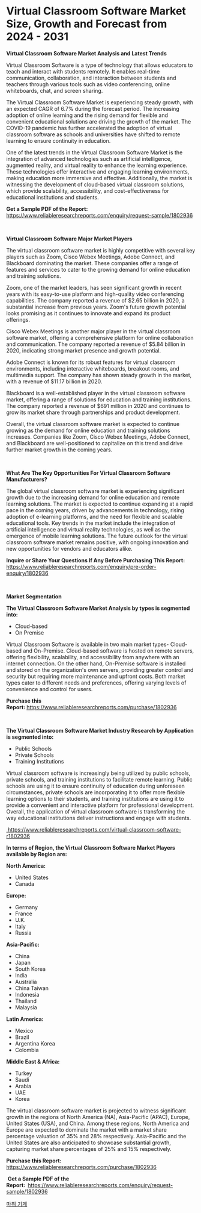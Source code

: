 <p><h1>Virtual Classroom Software Market Size, Growth and Forecast from 2024 - 2031</h1></p><p><strong>Virtual Classroom Software Market Analysis and Latest Trends</strong></p>
<p><p>Virtual Classroom Software is a type of technology that allows educators to teach and interact with students remotely. It enables real-time communication, collaboration, and interaction between students and teachers through various tools such as video conferencing, online whiteboards, chat, and screen sharing.</p><p>The Virtual Classroom Software Market is experiencing steady growth, with an expected CAGR of 6.7% during the forecast period. The increasing adoption of online learning and the rising demand for flexible and convenient educational solutions are driving the growth of the market. The COVID-19 pandemic has further accelerated the adoption of virtual classroom software as schools and universities have shifted to remote learning to ensure continuity in education.</p><p>One of the latest trends in the Virtual Classroom Software Market is the integration of advanced technologies such as artificial intelligence, augmented reality, and virtual reality to enhance the learning experience. These technologies offer interactive and engaging learning environments, making education more immersive and effective. Additionally, the market is witnessing the development of cloud-based virtual classroom solutions, which provide scalability, accessibility, and cost-effectiveness for educational institutions and students.</p></p>
<p><strong>Get a Sample PDF of the Report:&nbsp;</strong> <a href="https://www.reliableresearchreports.com/enquiry/request-sample/1802936">https://www.reliableresearchreports.com/enquiry/request-sample/1802936</a></p>
<p>&nbsp;</p>
<p><strong>Virtual Classroom Software Major Market Players</strong></p>
<p><p>The virtual classroom software market is highly competitive with several key players such as Zoom, Cisco Webex Meetings, Adobe Connect, and Blackboard dominating the market. These companies offer a range of features and services to cater to the growing demand for online education and training solutions.</p><p>Zoom, one of the market leaders, has seen significant growth in recent years with its easy-to-use platform and high-quality video conferencing capabilities. The company reported a revenue of $2.65 billion in 2020, a substantial increase from previous years. Zoom's future growth potential looks promising as it continues to innovate and expand its product offerings.</p><p>Cisco Webex Meetings is another major player in the virtual classroom software market, offering a comprehensive platform for online collaboration and communication. The company reported a revenue of $5.84 billion in 2020, indicating strong market presence and growth potential.</p><p>Adobe Connect is known for its robust features for virtual classroom environments, including interactive whiteboards, breakout rooms, and multimedia support. The company has shown steady growth in the market, with a revenue of $11.17 billion in 2020.</p><p>Blackboard is a well-established player in the virtual classroom software market, offering a range of solutions for education and training institutions. The company reported a revenue of $691 million in 2020 and continues to grow its market share through partnerships and product development.</p><p>Overall, the virtual classroom software market is expected to continue growing as the demand for online education and training solutions increases. Companies like Zoom, Cisco Webex Meetings, Adobe Connect, and Blackboard are well-positioned to capitalize on this trend and drive further market growth in the coming years.</p></p>
<p>&nbsp;</p>
<p><strong>What Are The Key Opportunities For Virtual Classroom Software Manufacturers?</strong></p>
<p><p>The global virtual classroom software market is experiencing significant growth due to the increasing demand for online education and remote learning solutions. The market is expected to continue expanding at a rapid pace in the coming years, driven by advancements in technology, rising adoption of e-learning platforms, and the need for flexible and scalable educational tools. Key trends in the market include the integration of artificial intelligence and virtual reality technologies, as well as the emergence of mobile learning solutions. The future outlook for the virtual classroom software market remains positive, with ongoing innovation and new opportunities for vendors and educators alike.</p></p>
<p><strong>Inquire or Share Your Questions If Any Before Purchasing This Report:</strong> <a href="https://www.reliableresearchreports.com/enquiry/pre-order-enquiry/1802936">https://www.reliableresearchreports.com/enquiry/pre-order-enquiry/1802936</a></p>
<p>&nbsp;</p>
<p><strong>Market Segmentation</strong></p>
<p><strong>The Virtual Classroom Software Market Analysis by types is segmented into:</strong></p>
<p><ul><li>Cloud-based</li><li>On Premise</li></ul></p>
<p><p>Virtual Classroom Software is available in two main market types- Cloud-based and On-Premise. Cloud-based software is hosted on remote servers, offering flexibility, scalability, and accessibility from anywhere with an internet connection. On the other hand, On-Premise software is installed and stored on the organization's own servers, providing greater control and security but requiring more maintenance and upfront costs. Both market types cater to different needs and preferences, offering varying levels of convenience and control for users.</p></p>
<p><strong>Purchase this Report:&nbsp;</strong><a href="https://www.reliableresearchreports.com/purchase/1802936">https://www.reliableresearchreports.com/purchase/1802936</a></p>
<p>&nbsp;</p>
<p><strong>The Virtual Classroom Software Market Industry Research by Application is segmented into:</strong></p>
<p><ul><li>Public Schools</li><li>Private Schools</li><li>Training Institutions</li></ul></p>
<p><p>Virtual classroom software is increasingly being utilized by public schools, private schools, and training institutions to facilitate remote learning. Public schools are using it to ensure continuity of education during unforeseen circumstances, private schools are incorporating it to offer more flexible learning options to their students, and training institutions are using it to provide a convenient and interactive platform for professional development. Overall, the application of virtual classroom software is transforming the way educational institutions deliver instructions and engage with students.</p></p>
<p><a href="https://www.reliableresearchreports.com/virtual-classroom-software-r1802936">&nbsp;https://www.reliableresearchreports.com/virtual-classroom-software-r1802936</a></p>
<p><strong>In terms of Region, the Virtual Classroom Software Market Players available by Region are:</strong></p>
<p>
    <p> <strong> North America: </strong>
        <ul>
            <li>United States</li>
            <li>Canada</li>
        </ul>
        </p> 
    <p> <strong> Europe: </strong>
        <ul>
            <li>Germany</li>
            <li>France</li>
            <li>U.K.</li>
            <li>Italy</li>
            <li>Russia</li>
        </ul>
        </p> 
    <p> <strong> Asia-Pacific: </strong>
        <ul>
            <li>China</li>
            <li>Japan</li>
            <li>South Korea</li>
            <li>India</li>
            <li>Australia</li>
            <li>China Taiwan</li>
            <li>Indonesia</li>
            <li>Thailand</li>
            <li>Malaysia</li>
        </ul>
        </p> 
    <p> <strong> Latin America: </strong>
        <ul>
            <li>Mexico</li>
            <li>Brazil</li>
            <li>Argentina Korea</li>
            <li>Colombia</li>
        </ul>
        </p> 
    <p> <strong> Middle East & Africa: </strong>
        <ul>
            <li>Turkey</li>
            <li>Saudi</li>
            <li>Arabia</li>
            <li>UAE</li>
            <li>Korea</li>
        </ul>
    </p>
    </p>
<p><p>The virtual classroom software market is projected to witness significant growth in the regions of North America (NA), Asia-Pacific (APAC), Europe, United States (USA), and China. Among these regions, North America and Europe are expected to dominate the market with a market share percentage valuation of 35% and 28% respectively. Asia-Pacific and the United States are also anticipated to showcase substantial growth, capturing market share percentages of 25% and 15% respectively.</p></p>
<p><strong>Purchase this Report: </strong><a href="https://www.reliableresearchreports.com/purchase/1802936">https://www.reliableresearchreports.com/purchase/1802936</a></p>
<p>&nbsp;<strong>Get a Sample PDF of the Report:&nbsp;&nbsp;</strong><a href="https://www.reliableresearchreports.com/enquiry/request-sample/1802936">https://www.reliableresearchreports.com/enquiry/request-sample/1802936</a></p>
<p><strong></strong></p>
<p><p><a href="https://github.com/lzrvbyqzftro57/Market-Research-Report-List-2/blob/main/668754759029.md">마취 기계</a></p></p>